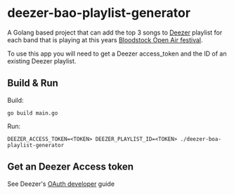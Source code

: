 # deezer-bao-playlist-generator

A Golang based project that can add the top 3 songs to [Deezer](https://deezer.com/) playlist for each band that is playing at this years [Bloodstock Open Air festival](https://www.bloodstock.uk.com/).

To use this app you will need to get a Deezer access_token and the ID of an existing Deezer playlist.

## Build & Run

Build:

`go build main.go`

Run:

`DEEZER_ACCESS_TOKEN=<TOKEN> DEEZER_PLAYLIST_ID=<TOKEN> ./deezer-boa-playlist-generator`

## Get an Deezer Access token

See Deezer's [OAuth developer](https://developers.deezer.com/api/oauth) guide 
